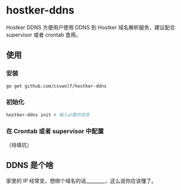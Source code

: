 # hostker-ddns

Hostker DDNS 方便用户使用 DDNS 到 Hostker 域名解析服务，建议配合 supervisor 或者 crontab 食用。

## 使用

### 安装
```sh
go get github.com/csvwolf/hostker-ddns
```

### 初始化
```sh
hostker-ddns init # 输入必要的信息
```

### 在 Crontab 或者 supervisor 中配置
（待填坑）

## DDNS 是个啥
家里的 IP 经常变，想绑个域名的话________，这么说你应该懂了。

